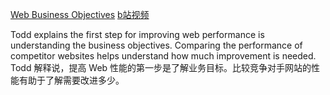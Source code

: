 [Web Business Objectives](https://frontendmasters.com/courses/web-perf/web-business-objectives/)
[b站视频](https://www.bilibili.com/video/BV1s34y1r7hB?p=16&vd_source=22af953ea4c09540ad1966711a2d53f0)

Todd explains the first step for improving web performance is understanding the business objectives. Comparing the performance of competitor websites helps understand how much improvement is needed.  
Todd 解释说，提高 Web 性能的第一步是了解业务目标。比较竞争对手网站的性能有助于了解需要改进多少。
